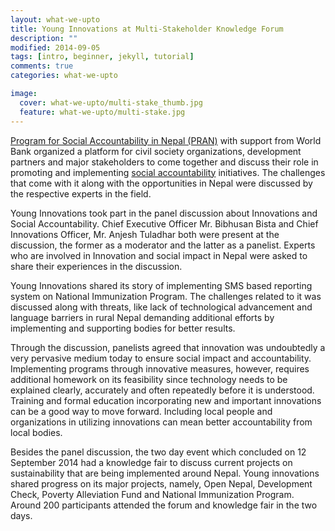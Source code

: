 ```yaml
---
layout: what-we-upto 
title: Young Innovations at Multi-Stakeholder Knowledge Forum
description: ""
modified: 2014-09-05
tags: [intro, beginner, jekyll, tutorial]
comments: true
categories: what-we-upto

image:
  cover: what-we-upto/multi-stake_thumb.jpg
  feature: what-we-upto/multi-stake.jpg
---
```


<div class="layout work-description">
<p><a href="http://www.worldbank.org/en/news/feature/2011/05/03/nepal-accountability-program-pran" target="_blank">Program for Social Accountability in Nepal (PRAN)</a> with support from World Bank organized a platform for civil society organizations, development partners and major stakeholders to come together and discuss their role in promoting and implementing <a href="http://web.worldbank.org/WBSITE/EXTERNAL/TOPICS/EXTSOCIALDEVELOPMENT/EXTPCENG/0,,contentMDK:20509424~menuPK:1278120~pagePK:148956~piPK:216618~theSitePK:410306,00.html" target="_blank">social accountability</a> initiatives. The challenges that come with it along with the opportunities in Nepal were discussed by the respective experts in the field. </p>

<p>Young Innovations took part in the panel discussion about Innovations and Social Accountability. Chief Executive Officer Mr. Bibhusan Bista and Chief Innovations Officer, Mr. Anjesh Tuladhar both were present at the discussion, the former as a moderator and the latter as a panelist. Experts who are involved in Innovation and social impact in Nepal were asked to share their experiences in the discussion. </p>

<p>Young Innovations shared its story of implementing SMS based reporting system on National Immunization Program. The challenges related to it was discussed along with threats, like lack of technological advancement and language barriers in rural Nepal demanding additional efforts by implementing and supporting bodies for better results.</p>

<p>Through the discussion, panelists agreed that innovation was undoubtedly a very pervasive medium today to ensure social impact and accountability. Implementing programs through innovative measures, however, requires additional homework on its feasibility since technology needs to be explained clearly, accurately and often repeatedly before it is understood. Training and formal education incorporating new and important innovations can be a good way to move forward. Including local people and organizations in utilizing innovations can mean better accountability from local bodies.</p>

<p>Besides the panel discussion, the two day event which concluded on 12 September 2014 had a knowledge fair to discuss current projects on sustainability that are being implemented around Nepal. Young innovations shared progress on its major projects, namely, Open Nepal, Development Check, Poverty Alleviation Fund and National Immunization Program. Around 200 participants attended the forum and knowledge fair in the two days. </p>

</div>

<!--
<div class="screenshot-wrapper">
<div class="layout inner-screenshot">
<div class="screenshot">
<img src="{{ site.url }}/images/work/fightvaw/fightvawimg-3.png"/> 
</div>
<div class="screenshot">
<img src="{{ site.url }}/images/work/fightvaw/fightvawimg-4.png"/> 
</div>
</div>
</div>
-->


